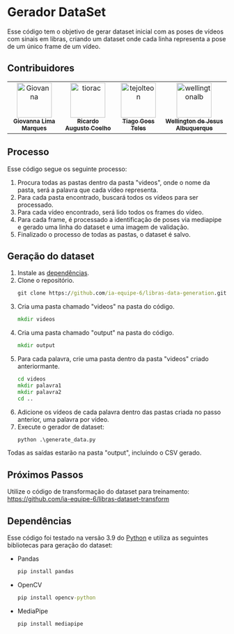 # Gerador DataSet

Esse código tem o objetivo de gerar dataset inicial com as poses de vídeos com sinais em libras, criando um dataset onde cada linha representa a pose de um único frame de um vídeo.

## Contribuidores

<table>
  <tr>
    <td align="center">
        <img src="https://avatars.githubusercontent.com/u/84801416?s=400&v=4" width="80px;" alt="Giovanna"/>
        <br/>
        <sub>
            <b>Giovanna Lima Marques</b>
        </sub>
	</td>
    <td align="center">
		<a href="https://github.com/tiorac">
			<img src="https://avatars.githubusercontent.com/u/1957382?v=4" width="80px;" alt="tiorac"/>
			<br/>
			<sub>
				<b>Ricardo Augusto Coelho</b>
			</sub>
		</a>
	</td>
    <td align="center">
		<a href="https://github.com/tejolteon">
			<img src="https://avatars.githubusercontent.com/u/24478131?v=4" width="80px;" alt="tejolteon"/>
			<br/>
			<sub>
				<b>Tiago Goes Teles </b>
			</sub>
		</a>
	</td>
    <td align="center">
		<a href="https://github.com/wellingtonalb">
			<img src="https://avatars.githubusercontent.com/u/64939751?v=4" width="80px;" alt="wellingtonalb"/>
			<br/>
			<sub>
				<b>Wellington de Jesus Albuquerque </b>
			</sub>
		</a>
	</td>
  </tr>
</table>

## Processo

Esse código segue os seguinte processo:

1. Procura todas as pastas dentro da pasta "videos", onde o nome da pasta, será a palavra que cada vídeo representa.
1. Para cada pasta encontrado, buscará todos os vídeos para ser processado.
1. Para cada vídeo encontrado, será lido todos os frames do vídeo.
1. Para cada frame, é processado a identificação de poses via mediapipe e gerado uma linha do dataset e uma imagem de validação.
1. Finalizado o processo de todas as pastas, o dataset é salvo.


## Geração do dataset

1. Instale as [dependências](#Dependências).
1. Clone o repositório.
    ```cmd
    git clone https://github.com/ia-equipe-6/libras-data-generation.git
    ```
1. Cria uma pasta chamado "videos" na pasta do código.
    ```cmd
    mkdir videos
    ```
1. Cria uma pasta chamado "output" na pasta do código.
    ```cmd
    mkdir output
    ```
1. Para cada palavra, crie uma pasta dentro da pasta "videos" criado anteriormante.
    ```cmd
    cd videos
    mkdir palavra1
    mkdir palavra2
    cd ..
    ```
1. Adicione os vídeos de cada palavra dentro das pastas criada no passo anterior, uma palavra por vídeo.
1. Execute o gerador de dataset:
    ```cmd
    python .\generate_data.py
    ```

Todas as saídas estarão na pasta "output", incluíndo o CSV gerado.

## Próximos Passos

Utilize o código de transformação do dataset para treinamento:
https://github.com/ia-equipe-6/libras-dataset-transform

## Dependências

Esse código foi testado na versão 3.9 do [Python](https://www.python.org/downloads/) e utiliza as seguintes bibliotecas para geração do dataset:

* Pandas
    ```cmd
    pip install pandas
    ```
* OpenCV 
    ```cmd
    pip install opencv-python
    ```
* MediaPipe
    ```cmd
    pip install mediapipe
    ```